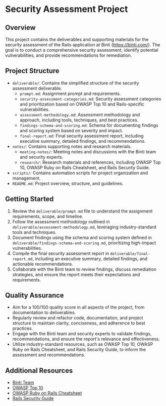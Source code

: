 # Security Assessment Project

## Overview
This project contains the deliverables and supporting materials for the security assessment of the Rails application at Binti (https://binti.com/). The goal is to conduct a comprehensive security assessment, identify potential vulnerabilities, and provide recommendations for remediation.

## Project Structure
- `deliverable/`: Contains the simplified structure of the security assessment deliverable.
  - `prompt.md`: Assignment prompt and requirements.
  - `security-assessment-categories.md`: Security assessment categories and prioritization based on OWASP Top 10 and Rails-specific vulnerabilities.
  - `assessment-methodology.md`: Assessment methodology and approach, including tools, techniques, and best practices.
  - `findings-schema-and-scoring.md`: Schema for documenting findings and scoring system based on severity and impact.
  - `final-report.md`: Final security assessment report, including executive summary, detailed findings, and recommendations.
- `notes/`: Contains supporting notes and research materials.
  - `meeting-notes/`: Meeting notes and discussions with the Binti team and security experts.
  - `research/`: Research materials and references, including OWASP Top 10, OWASP Ruby on Rails Cheatsheet, and Rails Security Guide.
- `scripts/`: Contains automation scripts for project organization and management.
- `README.md`: Project overview, structure, and guidelines.

## Getting Started
1. Review the `deliverable/prompt.md` file to understand the assignment requirements, scope, and timeline.
2. Follow the assessment methodology outlined in `deliverable/assessment-methodology.md`, leveraging industry-standard tools and techniques.
3. Document findings using the schema and scoring system defined in `deliverable/findings-schema-and-scoring.md`, prioritizing high-impact vulnerabilities.
4. Compile the final security assessment report in `deliverable/final-report.md`, including an executive summary, detailed findings, and actionable recommendations.
5. Collaborate with the Binti team to review findings, discuss remediation strategies, and ensure the report meets their expectations and requirements.

## Quality Assurance
- Aim for a 100/100 quality score in all aspects of the project, from documentation to deliverables.
- Regularly review and refactor code, documentation, and project structure to maintain clarity, conciseness, and adherence to best practices.
- Engage with the Binti team and security experts to validate findings, recommendations, and ensure the report's relevance and effectiveness.
- Utilize industry-standard resources, such as OWASP Top 10, OWASP Ruby on Rails Cheatsheet, and Rails Security Guide, to inform the assessment and recommendations.

## Additional Resources
- [Binti Team](https://binti.com/about-us/)
- [OWASP Top 10](https://owasp.org/www-project-top-ten/)
- [OWASP Ruby on Rails Cheatsheet](https://cheatsheetseries.owasp.org/cheatsheets/Ruby_on_Rails_Cheat_Sheet.html)
- [Rails Security Guide](https://guides.rubyonrails.org/security.html)